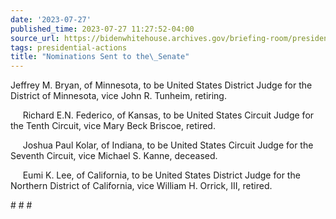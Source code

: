 ```yaml
---
date: '2023-07-27'
published_time: 2023-07-27 11:27:52-04:00
source_url: https://bidenwhitehouse.archives.gov/briefing-room/presidential-actions/2023/07/27/nominations-sent-to-the-senate-117/
tags: presidential-actions
title: "Nominations Sent to the\_Senate"
---
```

 
Jeffrey M. Bryan, of Minnesota, to be United States District Judge for
the District of Minnesota, vice John R. Tunheim, retiring.

     Richard E.N. Federico, of Kansas, to be United States Circuit Judge
for the Tenth Circuit, vice Mary Beck Briscoe, retired.

     Joshua Paul Kolar, of Indiana, to be United States Circuit Judge
for the Seventh Circuit, vice Michael S. Kanne, deceased.

     Eumi K. Lee, of California, to be United States District Judge for
the Northern District of California, vice William H. Orrick, III,
retired.

\# \# \#
